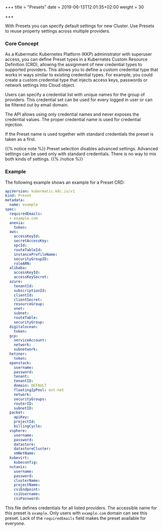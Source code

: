 +++
title = "Presets"
date = 2019-06-13T12:01:35+02:00
weight = 30

+++

With Presets you can specify default settings for new Cluster. Use Presets to reuse property settings across multiple providers.

### Core Concept

As a Kubermatic Kubernetes Platform (KKP) administrator with superuser access, you can define Preset types in a Kubernetes Custom Resource Definition (CRD),
allowing the assignment of new credential types to supported providers. This allows you to define a custom credential type
that works in ways similar to existing credential types. For example, you could create a custom credential type that injects
access keys, passwords or network settings into Cloud object.

Users can specify a credential list with unique names for the group of providers. This credential set can be used for every
logged in user or can be filtered out by email domain.

The API allows using only credential names and never exposes the credential values.
The proper credential name is used for credential injection.

If the Preset name is used together with standard credentials the preset is taken as a first.

{{% notice note %}}
Preset selection disables advanced settings. Advanced settings can be used only with standard credentials. There is no way
to mix both kinds of settings.
{{% /notice %}}

### Example

The following example shows an example for a Preset CRD:

```yaml
apiVersion: kubermatic.k8c.io/v1
kind: Preset
metadata:
  name: example
spec:
  requiredEmails:
  - example.com
  anexia:
    token:
  aws:
    accessKeyId:
    secretAccessKey:
    vpcId:
    routeTableId:
    instanceProfileName:
    securityGroupID:
    roleARN:  
  alibaba:
    accessKeyId:
    accessKeySecret:  
  azure:
    tenantId:
    subscriptionId:
    clientId:
    clientSecret:
    resourceGroup:
    vnet:
    subnet:
    routeTable:
    securityGroup:  
  digitalocean:
    token:
  gcp:
    serviceAccount:
    network:
    subnetwork:  
  hetzner:
    token:
  openstack:
    username:
    password:
    tenant:  
    tenantID:
    domain: DEFAULT
    floatingIpPool: ext-net
    network:
    securityGroups:
    routerID:
    subnetID:  
  packet:
    apiKey:
    projectId:
    billingCycle:  
  vsphere:
    username:
    password:
    datastore:
    datastoreCluster:
    vmNetName:
  kubevirt:
    kubeconfig:
  nutanix:
    username:
    password:
    clusterName:
    projectName:
    csiEndpoint:
    csiUsername:
    csiPassword:
```

This file defines credentials for all listed providers. The accessible name for this preset is `example`. Only users with
`example.com` domain can see this preset. Lack of the `requiredEmails` field makes the preset available for everyone.
